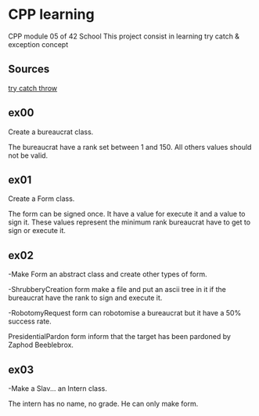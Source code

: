 # CPP learning 

CPP module 05 of 42 School
This project consist in learning try catch & exception concept

## Sources

[try catch throw](https://learn.microsoft.com/fr-fr/cpp/cpp/try-throw-and-catch-statements-cpp?view=msvc-170)

## ex00

Create a bureaucrat class.

The bureaucrat have a rank set between 1 and 150. All others values should not be valid.

## ex01

Create a Form class.

The form can be signed once. It have a value for execute it and a value to sign it. These values represent the minimum rank bureaucrat have to get to sign or execute it.

## ex02

-Make Form an abstract class and create other types of form.

-ShrubberyCreation form make a file and put an ascii tree in it if the bureaucrat have the rank to sign and execute it.

-RobotomyRequest form can robotomise a bureaucrat but it have a 50% success rate.

PresidentialPardon form inform that the target has been pardoned by Zaphod Beeblebrox.

## ex03

-Make a Slav... an Intern class.

The intern has no name, no grade. He can only make form.